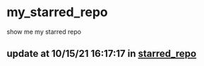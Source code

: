 # my_starred_repo
show me my starred repo

update at 10/15/21 16:17:17 in [starred_repo](./index.html)
---

